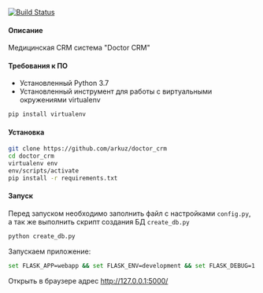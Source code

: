 [![Build Status](https://travis-ci.org/arkuz/doctor_crm.svg?branch=master)](https://travis-ci.org/arkuz/doctor_crm)
#### Описание
Медицинская CRM система "Doctor CRM"
 
 
#### Требования к ПО
- Установленный Python 3.7
- Установленный инструмент для работы с виртуальными окружениями virtualenv
```bash
pip install virtualenv
```

#### Установка
```bash
git clone https://github.com/arkuz/doctor_crm
cd doctor_crm
virtualenv env
env/scripts/activate
pip install -r requirements.txt
```

#### Запуск

Перед запуском необходимо заполнить файл с настройками `config.py`, а так же выполнить скрипт создания БД `create_db.py`
```bash
python create_db.py
```

Запускаем приложение:
```bash
set FLASK_APP=webapp && set FLASK_ENV=development && set FLASK_DEBUG=1 && flask run
```
Открыть в браузере адрес http://127.0.0.1:5000/
